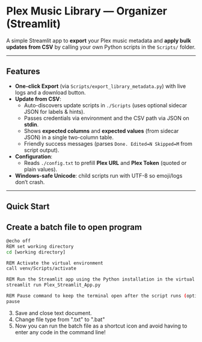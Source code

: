 # Plex Music Library — Organizer (Streamlit)

A simple Streamlit app to **export** your Plex music metadata and **apply bulk updates from CSV** by calling your own Python scripts in the `Scripts/` folder.

---

## Features

- **One-click Export** (via `Scripts/export_library_metadata.py`) with live logs and a download button.
- **Update from CSV**:
  - Auto-discovers update scripts in `./Scripts` (uses optional sidecar JSON for labels & hints).
  - Passes credentials via environment and the CSV path via JSON on **stdin**.
  - Shows **expected columns** and **expected values** (from sidecar JSON) in a single two-column table.
  - Friendly success messages (parses `Done. Edited=N Skipped=M` from script output).
- **Configuration**:
  - Reads `./config.txt` to prefill **Plex URL** and **Plex Token** (quoted or plain values).
- **Windows-safe Unicode**: child scripts run with UTF-8 so emoji/logs don’t crash.

---

## Quick Start

## Create a batch file to open program 

```bash
@echo off
REM set working directory
cd [working directory]

REM Activate the virtual environment
call venv/Scripts/activate

REM Run the Streamlit app using the Python installation in the virtual environment
streamlit run Plex_Streamlit_App.py

REM Pause command to keep the terminal open after the script runs (optional)
pause
```
3. Save and close text document.
4. Change file type from ".txt" to ".bat"
5. Now you can run the batch file as a shortcut icon and avoid having to enter any code in the command line!

